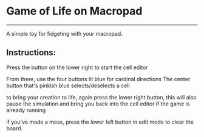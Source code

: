 # Game of Life on Macropad

---

A simple toy for fidgeting with your macropad.

## Instructions:

Press the button on the lower right to start the cell editor

From there, use the four buttons lit blue for cardinal directions
The center button that's pinkish blue selects/deselects a cell

to bring your creation to life, again press the lower right button,
this will also pause the simulation and bring you back into the cell editor
if the game is already running

if you've made a mess, press the lower left button in edit mode
to clear the board.
